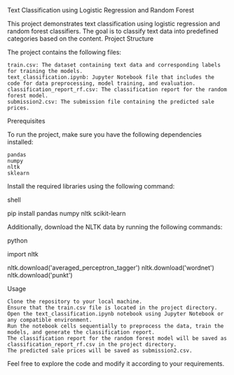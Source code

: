 Text Classification using Logistic Regression and Random Forest

This project demonstrates text classification using logistic regression and random forest classifiers. The goal is to classify text data into predefined categories based on the content.
Project Structure

The project contains the following files:

    train.csv: The dataset containing text data and corresponding labels for training the models.
    text_classification.ipynb: Jupyter Notebook file that includes the code for data preprocessing, model training, and evaluation.
    classification_report_rf.csv: The classification report for the random forest model.
    submission2.csv: The submission file containing the predicted sale prices.

Prerequisites

To run the project, make sure you have the following dependencies installed:

    pandas
    numpy
    nltk
    sklearn

Install the required libraries using the following command:

shell

pip install pandas numpy nltk scikit-learn

Additionally, download the NLTK data by running the following commands:

python

import nltk

nltk.download('averaged_perceptron_tagger')
nltk.download('wordnet')
nltk.download('punkt')

Usage

    Clone the repository to your local machine.
    Ensure that the train.csv file is located in the project directory.
    Open the text_classification.ipynb notebook using Jupyter Notebook or any compatible environment.
    Run the notebook cells sequentially to preprocess the data, train the models, and generate the classification report.
    The classification report for the random forest model will be saved as classification_report_rf.csv in the project directory.
    The predicted sale prices will be saved as submission2.csv.

Feel free to explore the code and modify it according to your requirements.
